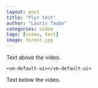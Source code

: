 ```yaml
---
layout: post
title: "Plyr test"
author: "Lauris Taube"
categories: video
tags: [video, test]
image: forest.jpg
---
```

<style>
  #container {
    width: 100%;
    max-width: 960px;
  }
</style>

Text above the video.
<div id="container">
  <vm-player playsinline>
    <vm-video cross-origin="true" poster="https://media.vimejs.com/poster.png">
      <source data-src="https://s3.eu-central-1.wasabisys.com/videos-lauristaube/Sarkanais_uzvilkshana_low_Q.mp4" type="video/mp4" />
    </vm-video> 

    <vm-default-ui></vm-default-ui>
  </vm-player>
</div>
Text below the video.

<script>
  window.player = document.querySelector('vm-player');
</script>



